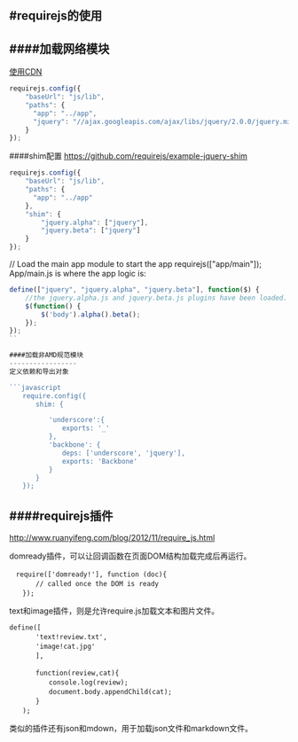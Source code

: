 #requirejs的使用
-----------------

####加载网络模块
-----------------

[使用CDN ](https://github.com/requirejs/example-jquery-cdn)

```javascript
requirejs.config({
    "baseUrl": "js/lib",
    "paths": {
      "app": "../app",
      "jquery": "//ajax.googleapis.com/ajax/libs/jquery/2.0.0/jquery.min"
    }
});
```

####shim配置
https://github.com/requirejs/example-jquery-shim

```javascript
requirejs.config({
    "baseUrl": "js/lib",
    "paths": {
      "app": "../app"
    },
    "shim": {
        "jquery.alpha": ["jquery"],
        "jquery.beta": ["jquery"]
    }
});
```

// Load the main app module to start the app
requirejs(["app/main"]);
App/main.js is where the app logic is:

```javascript
define(["jquery", "jquery.alpha", "jquery.beta"], function($) {
    //the jquery.alpha.js and jquery.beta.js plugins have been loaded.
    $(function() {
        $('body').alpha().beta();
    });
});
``

####加载非AMD规范模块
-----------------
定义依赖和导出对象

```javascript
　　require.config({
　　　　shim: {

　　　　　　'underscore':{
　　　　　　　　exports: '_'
　　　　　　},
　　　　　　'backbone': {
　　　　　　　　deps: ['underscore', 'jquery'],
　　　　　　　　exports: 'Backbone'
　　　　　　}
　　　　}
　　});
```


####requirejs插件
-----------------
http://www.ruanyifeng.com/blog/2012/11/require_js.html

domready插件，可以让回调函数在页面DOM结构加载完成后再运行。
```
　require(['domready!'], function (doc){
　　　　// called once the DOM is ready
　　});
```

text和image插件，则是允许require.js加载文本和图片文件。
```
define([
　　　　'text!review.txt',
　　　　'image!cat.jpg'
　　　　],

　　　　function(review,cat){
　　　　　　console.log(review);
　　　　　　document.body.appendChild(cat);
　　　　}
　　);
```

类似的插件还有json和mdown，用于加载json文件和markdown文件。
